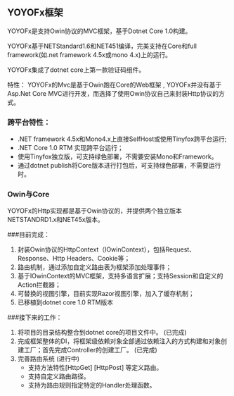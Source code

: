 ##   YOYOFx框架
YOYOFx是支持Owin协议的MVC框架，基于Dotnet Core 1.0构建。

YOYOFx基于NETStandard1.6和NET451编译，完美支持在Core和full framework(如.net framework 4.5x或mono 4.x)上的运行。

YOYOFx集成了dotnet core上第一款验证码组件。

特性：
YOYOFx的Mvc是基于Owin跑在Core的Web框架 , YOYOFx并没有基于Asp.Net Core MVC进行开发，而选择了使用Owin协议自己来封装Http协议的方式。

### 跨平台特性：
*   .NET framework 4.5x和Mono4.x上直接SelfHost或使用Tinyfox跨平台运行;
*   .NET Core 1.0 RTM 实现跨平台运行； 
*   使用Tinyfox独立版，可支持绿色部署，不需要安装Mono和Framework。
*   通过dotnet publish将Core版本进行打包后，可支持绿色部署，不需要运行时。

### Owin与Core
YOYOFx的Http实现都是基于Owin协议的，并提供两个独立版本NETSTANDRD1.x和NET45x版本。

###目前完成：
1.  封装Owin协议的HttpContext（IOwinContext），包括Request、Response、Http Headers、Cookie等；
2.  路由机制，通过添加自定义路由表为框架添加处理事件；
3.  基于IOwinContext的MVC框架，支持多语言扩展；支持Session和自定义的Action拦截器；
4.  可替换的视图引擎，目前实现Razor视图引擎，加入了缓存机制；
5.  已移植到dotnet core 1.0 RTM版本


###接下来的工作：
1.  将项目的目录结构整合到dotnet core的项目文件中。    (已完成)
2.  完成框架整体的DI，将框架级依赖对象全部通过依赖注入的方式构建和对象创建工厂；首先完成Controller的创建工厂。 (已完成)
3.  完善路由系统                                        (进行中)
    * 支持方法特性[HttpGet] [HttpPost] 等定义路由。
    * 支持自定义路由路径。
    * 支持为路由规则指定特定的Handler处理函数。
